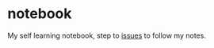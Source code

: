 notebook
========

My self learning notebook, step to [issues](https://github.com/dafang/notebook/issues) to follow my notes.
